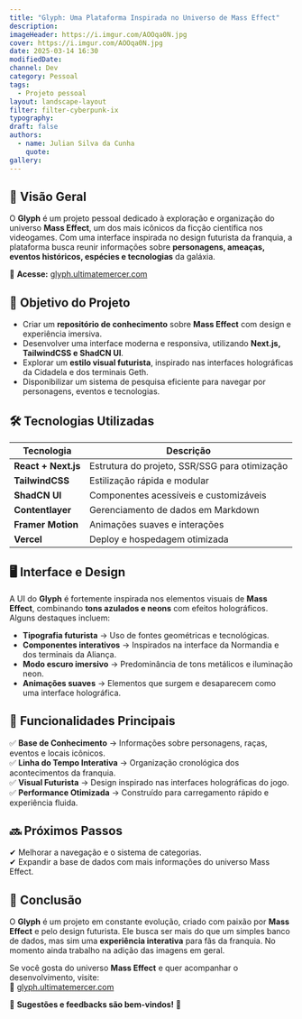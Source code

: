 ```yaml
---
title: "Glyph: Uma Plataforma Inspirada no Universo de Mass Effect"
description:
imageHeader: https://i.imgur.com/AOOqa0N.jpg
cover: https://i.imgur.com/AOOqa0N.jpg
date: 2025-03-14 16:30
modifiedDate:
channel: Dev
category: Pessoal
tags:
  - Projeto pessoal
layout: landscape-layout
filter: filter-cyberpunk-ix
typography:
draft: false
authors:
  - name: Julian Silva da Cunha
    quote:
gallery:
---
```


## 🚀 **Visão Geral**

O **Glyph** é um projeto pessoal dedicado à exploração e organização do universo **Mass Effect**, um dos mais icônicos da ficção científica nos videogames. Com uma interface inspirada no design futurista da franquia, a plataforma busca reunir informações sobre **personagens, ameaças, eventos históricos, espécies e tecnologias** da galáxia.

🔗 **Acesse:** [glyph.ultimatemercer.com](https://glyph.ultimatemercer.com/)

## 🎯 **Objetivo do Projeto**

- Criar um **repositório de conhecimento** sobre **Mass Effect** com design e experiência imersiva.
- Desenvolver uma interface moderna e responsiva, utilizando **Next.js, TailwindCSS e ShadCN UI**.
- Explorar um **estilo visual futurista**, inspirado nas interfaces holográficas da Cidadela e dos terminais Geth.
- Disponibilizar um sistema de pesquisa eficiente para navegar por personagens, eventos e tecnologias.

## 🛠️ **Tecnologias Utilizadas**

| Tecnologia          | Descrição                                     |
| ------------------- | --------------------------------------------- |
| **React + Next.js** | Estrutura do projeto, SSR/SSG para otimização |
| **TailwindCSS**     | Estilização rápida e modular                  |
| **ShadCN UI**       | Componentes acessíveis e customizáveis        |
| **Contentlayer**    | Gerenciamento de dados em Markdown            |
| **Framer Motion**   | Animações suaves e interações                 |
| **Vercel**          | Deploy e hospedagem otimizada                 |

## 🖥️ **Interface e Design**

A UI do **Glyph** é fortemente inspirada nos elementos visuais de **Mass Effect**, combinando **tons azulados e neons** com efeitos holográficos. Alguns destaques incluem:

- **Tipografia futurista** → Uso de fontes geométricas e tecnológicas.
- **Componentes interativos** → Inspirados na interface da Normandia e dos terminais da Aliança.
- **Modo escuro imersivo** → Predominância de tons metálicos e iluminação neon.
- **Animações suaves** → Elementos que surgem e desaparecem como uma interface holográfica.

## 📌 **Funcionalidades Principais**

✅ **Base de Conhecimento** → Informações sobre personagens, raças, eventos e locais icônicos.  
✅ **Linha do Tempo Interativa** → Organização cronológica dos acontecimentos da franquia.  
✅ **Visual Futurista** → Design inspirado nas interfaces holográficas do jogo.  
✅ **Performance Otimizada** → Construído para carregamento rápido e experiência fluida.

## 🔜 **Próximos Passos**

✔ Melhorar a navegação e o sistema de categorias.  
✔ Expandir a base de dados com mais informações do universo Mass Effect.

## 🌌 **Conclusão**

O **Glyph** é um projeto em constante evolução, criado com paixão por **Mass Effect** e pelo design futurista. Ele busca ser mais do que um simples banco de dados, mas sim uma **experiência interativa** para fãs da franquia. No momento ainda trabalho na adição das imagens em geral.

Se você gosta do universo **Mass Effect** e quer acompanhar o desenvolvimento, visite:  
🔗 [glyph.ultimatemercer.com](https://glyph.ultimatemercer.com/)

👾 **Sugestões e feedbacks são bem-vindos!** 🚀
